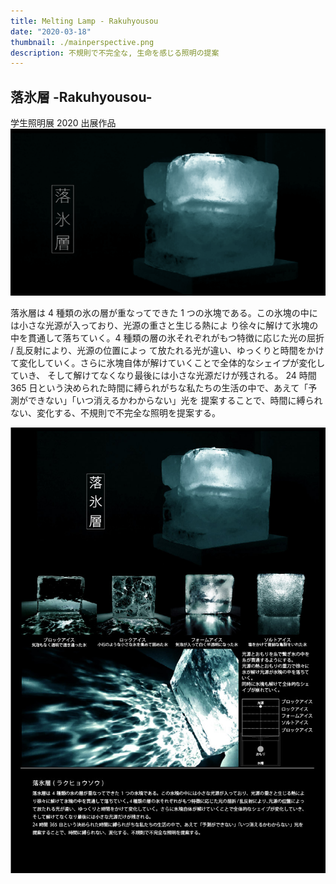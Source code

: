 ```yaml
---
title: Melting Lamp - Rakuhyousou
date: "2020-03-18"
thumbnail: ./mainperspective.png
description: 不規則で不完全な, 生命を感じる照明の提案
---
```


## 落氷層 -Rakuhyousou-

学生照明展 2020 出展作品
![mainperspective](mainperspective.png)

落氷層は 4 種類の氷の層が重なってできた 1 つの氷塊である。この氷塊の中には小さな光源が入っており、光源の重さと生じる熱によ
り徐々に解けて氷塊の中を貫通して落ちていく。4 種類の層の氷それぞれがもつ特徴に応じた光の屈折 / 乱反射により、光源の位置によっ
て放たれる光が違い、ゆっくりと時間をかけて変化していく。さらに氷塊自体が解けていくことで全体的なシェイプが変化していき、
そして解けてなくなり最後には小さな光源だけが残される。
24 時間 365 日という決められた時間に縛られがちな私たちの生活の中で、あえて「予測ができない」「いつ消えるかわからない」光を
提案することで、時間に縛られない、変化する、不規則で不完全な照明を提案する。

![sheet](sheet.jpg)
